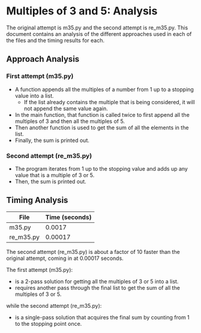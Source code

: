 # Multiples of 3 and 5: Analysis

The original attempt is m35.py and the second attempt is re_m35.py.
This document contains an analysis of the different approaches used in each of the files and the timing results for each.

## Approach Analysis

### First attempt (m35.py)
* A function appends all the multiples of a number from 1 up to a stopping value into a list. 
  - If the list already contains the multiple that is being considered, it will not append the same value again.
* In the main function, that function is called twice to first append all the multiples of 3 and then all the multiples of 5.
* Then another function is used to get the sum of all the elements in the list.
* Finally, the sum is printed out.

### Second attempt (re_m35.py)
* The program iterates from 1 up to the stopping value and adds up any value that is a multiple of 3 or 5.
* Then, the sum is printed out.

## Timing Analysis

File | Time (seconds)
--- | ---
m35.py | 0.0017 
re_m35.py | 0.00017

The second attempt (re_m35.py) is about a factor of 10 faster than the original attempt, coming in at 0.00017 seconds. 

The first attempt (m35.py):
* is a 2-pass solution for getting all the multiples of 3 or 5 into a list.
* requires another pass through the final list to get the sum of all the multiples of 3 or 5.

while the second attempt (re_m35.py):
* is a single-pass solution that acquires the final sum by counting from 1 to the stopping point once.
